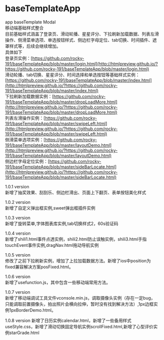 # baseTemplateApp
app baseTemplate Modal  
移动端基础样式整合  
目前基础样式涵盖了登录页、滑动轮播、星星评分、下拉刷新加载数据、列表左滑操作、侧滑菜单选项、单选按钮样式、侧边栏字母定位、tab切换、时间插件、遮罩样式等，后续会继续增加。  
具体如下  
登录页实例：[https://github.com/rocky-191/baseTemplateApp/blob/master/login.html](http://htmlpreview.github.io/?https://github.com/rocky-191/baseTemplateApp/blob/master/login.html)  
滑动轮播、tab切换、星星评分、时间选择和单选按钮等基础样式实例：[https://github.com/rocky-191/baseTemplateApp/blob/master/index.html](http://htmlpreview.github.io/?https://github.com/rocky-191/baseTemplateApp/blob/master/index.html)  
下拉刷新加载数据实例：[https://github.com/rocky-191/baseTemplateApp/blob/master/dropLoadMore.html](http://htmlpreview.github.io/?https://github.com/rocky-191/baseTemplateApp/blob/master/dropLoadMore.html)  
列表左滑操作实例：[https://github.com/rocky-191/baseTemplateApp/blob/master/swipeLeft.html](http://htmlpreview.github.io/?https://github.com/rocky-191/baseTemplateApp/blob/master/swipeLeft.html)  
侧滑菜单选项实例：[https://github.com/rocky-191/baseTemplateApp/blob/master/layoutDemo.html](http://htmlpreview.github.io/?https://github.com/rocky-191/baseTemplateApp/blob/master/layoutDemo.html)  
侧边栏字母定位实例：[https://github.com/rocky-191/baseTemplateApp/blob/master/sideBarLocate.html](http://htmlpreview.github.io/?https://github.com/rocky-191/baseTemplateApp/blob/master/sideBarLocate.html)  

1.0.1 version  
新增了抽奖效果、刮刮乐、侧边栏滑出、页面上下翻页、表单按钮美化样式  

1.0.2 version  
新增了自定义弹出框实例,sweet弹出框插件实例  

1.0.3 version  
新增了旋转菜单,字体图表库实例,tab切换样式2，60s验证码  

1.0.4 version  
新增了shili1.html事件点透实例，shili2.html防止误触实例，shili3.html手指touchEvent事件实例,dragNav.html拖动导航实例  

1.0.5 version  
修改了之前下拉刷新实例，增加了上拉加载数据方法。新增了ios中position为fixed兼容解决方案posFixed.html。  

1.0.6 version  
新增了usefunction.js，其中包含一些移动端常用方法。  

1.0.7 version  
新增了移动端调试工具文件vconsole.min.js，调取摄像头实例（存在一定bug，只能调取前置摄像头，拍出照片会横向拉伸，暂时没有找到解决方法）,1px边框实例1pxBorderDemo.html。  

1.0.8 version
新增了日历实例calendar.html，新增了一些备用样式useStyle.css，新增了滑动切换固定导航实例scrollFixed.html,新增了心型评价实例starGrade.html